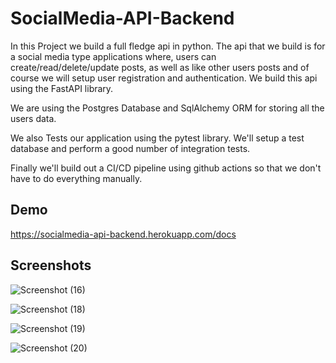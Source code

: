 
# SocialMedia-API-Backend

In this Project we build a full fledge api in python. The api that we build is for a social media type applications where, users can create/read/delete/update posts, as well as like other users posts and of course we will setup user registration and authentication. We build this api using the FastAPI library. 

We are using the Postgres Database and SqlAlchemy ORM for storing all the users data.

We also Tests our application using the pytest library. We'll setup a test database and perform a good number of integration tests.

Finally we'll build out a CI/CD pipeline using github actions so that we don't have to do everything manually.




## Demo

https://socialmedia-api-backend.herokuapp.com/docs

## Screenshots

![Screenshot (16)](https://user-images.githubusercontent.com/56173595/147780469-6584b5f0-22cc-41b4-bac9-c2acd832ecbb.png)


![Screenshot (18)](https://user-images.githubusercontent.com/56173595/147780473-70fd832e-ec48-450c-a728-83430cb6890f.png)


![Screenshot (19)](https://user-images.githubusercontent.com/56173595/147780479-db61977c-e079-42f7-bfa6-533e76dae018.png)


![Screenshot (20)](https://user-images.githubusercontent.com/56173595/147780481-43e43868-cf47-458b-a931-335a6e59ef5d.png)


